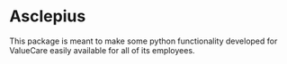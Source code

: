 # Asclepius

This package is meant to make some python functionality developed for ValueCare easily available for all of its employees.
